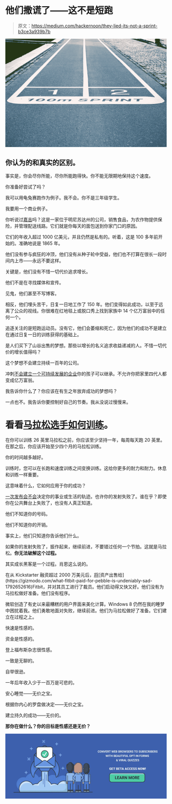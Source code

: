 # 他们撒谎了——这不是短跑

> 原文：<https://medium.com/hackernoon/they-lied-its-not-a-sprint-b3ce3a939b7b>

![](img/e27b8c1b62464cee126f9f7efb848754.png)

## 你认为的和真实的区别。

事实是，你会尽你所能，尽你所能跑得快。你不能无限期地保持这个速度。

你准备好尝试了吗？

我可以用龟兔赛跑作为例子。我不会。你不是三年级学生。

我要用一个商业例子。

你听说过[嘉吉](http://www.businessinsider.com/cargill-family-has-14-billionaires-2015-3?IR=T)吗？这是一家位于明尼苏达州的公司，销售食品，为农作物提供保险，并管理配送线路。它们就是你每天的面包送到你家门口的原因。

它们的年收入超过 1000 亿美元，并且仍然是私有的。听着，这是 100 多年前开始的。准确地说是 1865 年。

他们没有参与疯狂的冲顶，他们没有从种子轮中受益，他们也不打算在很长一段时间内上市——永远不要这样。

关键是，他们没有不惜一切代价追求增长。

他们不是在寻找媒体和宣传。

见鬼，他们甚至不写博客。

相反，他们埋头苦干，日复一日地工作了 150 年。他们变得如此成功，以至于远离了公众的视线。你很难在红地毯上或脱口秀上找到家族中 14 个亿万富翁中的任何一个。

追逐关注的是短跑运动员。没有它，他们会萎缩和死亡，因为他们的成功不是建立在通过日复一日的训练获得的基础上。

是人们买下了山谷出售的梦想。那些以增长的名义追求收益递减的人。不惜一切代价的增长值得吗？

这个梦想不会建立持续一百年的公司。

冲刺[不会建立一个可持续发展的企业](https://theascent.pub/were-building-a-tech-company-here-s-why-39ffa86cb281)你的孩子可以继承。不允许你把家里四代人都变成亿万富翁。

我告诉你什么了？你应该在有生之年放弃成功的梦想吗？

一点也不。我告诉你要控制好自己的节奏。我从没说过慢慢来。

# 看看[马拉松选手如何训练](https://www.rei.com/learn/expert-advice/training-for-your-first-marathon.html)。

在你可以训练 26 英里马拉松之前，你应该至少坚持一年，每周每天跑 20 英里。在那之后，你应该开始至少四个月的马拉松训练。

你的时间越多越好。

训练时，您可以在长跑和速度训练之间变换训练。这给你更多的耐力和耐力。休息和训练一样重要。

这意味着什么，它如何应用于你的成功？

[一次发布会不会](https://www.entrepreneur.com/article/277952)决定你的事业或生活的轨迹。也许你的发射失败了。谁在乎？即使你在公共舞台上失败了，也没有人真正知道。

他们不知道你的号码。

他们不知道你的开销。

事实上，他们只知道你告诉他们什么。

如果你的发射失败了，振作起来，继续前进，不要错过任何一个节拍。这就是马拉松。**你无法破解这个过程。**

其实成长黑客是一个过程。肖恩这么说的。

在从 Kickstarter 融资超过 2000 万美元后，[将](https://www.kickstarter.com/projects/getpebble/pebble-time-awesome-smartwatch-no-compromises?)[资产出售给](https://gizmodo.com/what-fitbit-paid-for-pebble-is-undeniably-sad-1792652616)Fitbit，并对其员工进行了裁员。他们启动得又快又好。他们没有为马拉松做好准备。他们没有程序。

微软创造了有史以来最糟糕的用户界面来美化计算。Windows 8 仍然在我的睡梦中困扰着我。他们勇敢地面对失败，继续前进。他们为马拉松做好了准备。它们建立在过程之上。

快速是性感的。

资金是性感的。

登上福布斯杂志很性感。

一致是无聊的。

自举很逊。

一年后年收入少于一百万是可悲的。

安心睡觉——无价之宝。

根据你内心的罗盘做决定——无价之宝。

建立持久的成功——无价的。

**那你在做什么？你的目标是性感还是无价？**

[![](img/dcfbf8dab4eeb0566f1c58de3f0f8ec5.png)](http://bit.ly/mediumky)